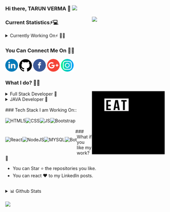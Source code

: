 
### Hi there, TARUN VERMA 👋 <img src="https://media.giphy.com/media/mGcNjsfWAjY5AEZNw6/giphy.gif" width="50">
 <img align='right' src="https://media2.giphy.com/media/cIn5fTcjnKhStIeAef/giphy.gif?cid=ecf05e4725657c092319094293eeba846e2e86c9c8b08ad3&rid=giphy.gif" width="230">
 <h3>Current Statistics⚡💻</h3>
 <details>
    <summary>Currently Working On⚡ 👨‍💻</summary>
      <ul>
        <li>- 🔭 I’m currently working on Frontier Wallet</li>
        <li>- 🌱 I’m currently learning REACT.JS</li></li>
        <li>- 👯 I’m looking to collaborate on Full Stack projects.</li>
        <li>- 🤔 I’m looking for help with JAVA, ANGULAR9 Documentation</li>
        <li>- 💬 Ask me about JAVA </li>
        <li>- 😄 Pronouns: He/His</li>
        <li>- ⚡ Fun fact: I spend almost time to discover alot about tech. stuff.<br></li>
       </ul>
  </details>
  <h3>You Can Connect Me On 👨‍💻</h3>
    <a href=""><img src="/logos/linkedin.png" width="40" /></a>
    <a href=""><img src="/logos/github-logo.png" width="40" /></a>
    <a href=""><img src="/logos/facebook.png" width="40" /></a>
    <a href=""><img src="/logos/google-plus.png" width="40" /></a>
    <a href=""><img src="/logos/instagram.png" width="40" /></a>
     <h3 aling="left">What I do? 👨‍💻</h3>
    <img align='right' src="/logos/giphy.webp" alt="eatsleepcode" width="230" height="200" />
    <details>
        <summary>Full Stack Developer 🍥</summary>
            <ul>
                <li>I design, build and deploy beautiful websites. Whenever I am free, I am used to create designs in Figma.</li>
            </ul>
    </details>
    <details>
        <summary>JAVA Developer 🤖</summary>
        <ul>
            <li> Problem Solving</li>
        </ul>
    </details>
    <br>
### Tech Stack I am Working On::<br/><br/>
   <img align="left" alt="HTML5" height="50px" src="https://user-images.githubusercontent.com/38128234/91001834-7cf8a780-e5ea-11ea-9e90-b2125d90e754.png" />
    <img align="left" alt="CSS" height="50px" src="https://user-images.githubusercontent.com/38128234/91001884-ac0f1900-e5ea-11ea-917d-581a2bf97cad.png" />
    <img align="left" alt="JS" height="50px" src="https://user-images.githubusercontent.com/38128234/91001923-c6e18d80-e5ea-11ea-902a-ed8d23532b15.png" />
    <img align="left" alt="Bootstrap" height="60px" src="https://user-images.githubusercontent.com/38128234/91002197-9f3ef500-e5eb-11ea-91fd-e8bbe7c96815.png" />
    <img align="left" alt="React" height="55px" src="https://user-images.githubusercontent.com/38128234/91002026-11630a00-e5eb-11ea-8b1d-622f5bcbd379.png" />
    <img align="left" alt="NodeJS" height="50px" src="https://user-images.githubusercontent.com/38128234/91002261-ca294900-e5eb-11ea-982c-823af32712c3.png" />
    <img align="left" alt="MYSQL" height="50px" src="https://user-images.githubusercontent.com/38128234/91002348-08bf0380-e5ec-11ea-8b47-dd4825ca9b9b.png" />
    <img align="left" alt="Bot" height="50px" src="https://user-images.githubusercontent.com/38128234/91002612-c2b66f80-e5ec-11ea-86f8-988054ed884f.png" />
    <br/>
    <br/>
   ### What if you like my work? 🤩
   <ul>
        <li>You can Star ⭐ the repositories you like.</li>
        <li>You can react ❤️ to my LinkedIn posts.</li>
    </ul>
     <br>
     <details>
     <summary>📊 Github Stats</summary>
        <div>
            <table width="100%">
                <tr>
                  <td><img height="180em" src="https://github-readme-stats.vercel.app/api?username=Tarunverma504&show_icons=true&theme=radical" alt="Tarun Verma | Stats" /> </td>
                    <td> <img height="180em" src="https://github-readme-stats.vercel.app/api/top-langs/?username=alpitasharma2&show_icons=true&hide_border=true&layout=compact&langs_count=8&theme=radical" alt="Tarun Verma | Stats"/> </td>
                </tr>
            </table>
        </div>
     </details>
     <br>
     <div>
        <img src="https://profile-counter.glitch.me/%7BTarunverma504%7D/count.svg" align="center" />
     </div>
    
    
    
    
    
    
<!--
**Tarunverma504/Tarunverma504** is a ✨ _special_ ✨ repository because its `README.md` (this file) appears on your GitHub profile.

Here are some ideas to get you started:
### Hi there 👋
- 🔭 I’m currently working on ...
- 🌱 I’m currently learning ...
- 👯 I’m looking to collaborate on ...
- 🤔 I’m looking for help with ...
- 💬 Ask me about ...
- 📫 How to reach me: ...
- 😄 Pronouns: ...
- ⚡ Fun fact: ...
-->
